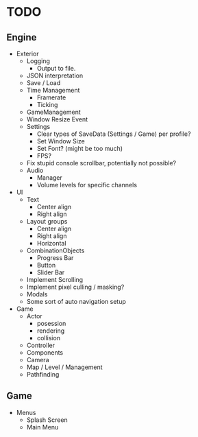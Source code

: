 # TODO

## Engine

- Exterior
    - Logging
        - Output to file.
    - JSON interpretation 
    - Save / Load
    - Time Management
        - Framerate
        - Ticking
    - GameManagement
    - Window Resize Event
    - Settings
        - Clear types of SaveData (Settings / Game) per profile?
        - Set Window Size
        - Set Font? (might be too much)
        - FPS?
    - Fix stupid console scrollbar, potentially not possible?
    - Audio
        - Manager
        - Volume levels for specific channels
- UI
    - Text
        - Center align
        - Right align
    - Layout groups
        - Center align
        - Right align
        - Horizontal
    - CombinationObjects
        - Progress Bar
        - Button
        - Slider Bar
    - Implement Scrolling
    - Implement pixel culling / masking?
    - Modals
    - Some sort of auto navigation setup
- Game
    - Actor
        - posession
        - rendering
        - collision        
    - Controller
    - Components
    - Camera
    - Map / Level / Management
    - Pathfinding

## Game

- Menus
    - Splash Screen
    - Main Menu
